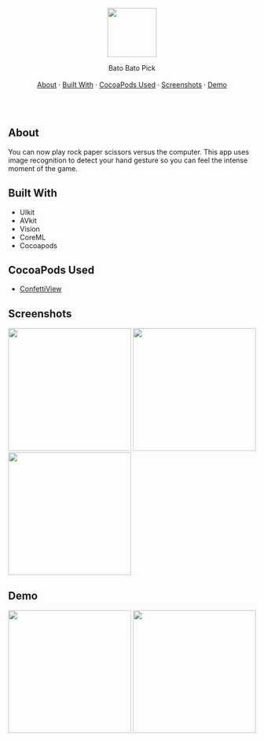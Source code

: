 

<p align="center">
  <p align="center">
    <img src="https://github.com/jarvizconde1/BBP/assets/102355807/45b4115b-3d45-4532-a958-4eab26e89523" width="100" height="100">



  <p align="center">
  Bato Bato Pick
    <br />
    <br />
    <a href="#about">About</a>
    ·
    <a href="#built-with">Built With</a>
    ·
    <a href="#cocoapods-used">CocoaPods Used</a>
    ·
    <a href="#screenshots">Screenshots</a>
    ·
    <a href="#demo">Demo</a>
  </p>
</p>

<br />
<br />



## About
                                 
You can now play rock paper scissors versus the computer. This app uses image recognition to detect your hand gesture so you can feel the intense moment of the game.

## Built With
* UIkit
* AVkit
* Vision
* CoreML
* Cocoapods


## CocoaPods Used
* [ConfettiView][1]


[1]: https://cocoapods.org/pods/ConfettiView



## Screenshots

<img src="https://github.com/jarvizconde1/BBP/assets/102355807/adedd3c8-c5f3-4c0e-82be-24d5e65db7a5" width="250" >
<img src="https://github.com/jarvizconde1/BBP/assets/102355807/3fa668ea-ca51-4545-9ff1-74c10141e742" width="250" >
<img src="https://github.com/jarvizconde1/BBP/assets/102355807/0561695b-9662-42d8-892e-36cea97725d0" width="250" >



## Demo




<img src="https://github.com/jarvizconde1/BBP/assets/102355807/a2db88b3-866a-4b1d-9a23-fad844854b39" width="250"/>



<img src="https://github.com/jarvizconde1/BBP/assets/102355807/9abfafe3-8b17-4953-9a1a-b8ecda58083d" width="250"/>




